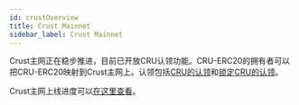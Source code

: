 ```yaml
---
id: crustOverview
title: Crust Mainnet
sidebar_label: Crust Mainnet
---
```


Crust主网正在稳步推进，目前已开放CRU认领功能。CRU-ERC20的拥有者可以把CRU-ERC20映射到Crust主网上。认领包括[CRU的认领](claims.md)和[锁定CRU的认领](claims-locked-cru.md)。

Crust主网上线进度可以[在这里查看](https://medium.com/crustnetwork/big-announcement-crust-mainnet-launch-timeline-c2bd2dc0d490)。

<!--
Crust的核心功能包含了代币质押、去中心化存储市场DSM、以及文件检索机制等，是一个应用系统，也是一个经济系统。Crust生态系统一共有五个角色：**验证人，担保人，存储用户，存储商户，开发者**
## 1 验证人（节点）

验证人是Crust网络的维护人，要成为验证人，你需要：

1. 节点搭建，请参考[节点概要](node-overview.md)
2. 成为验证人，请参考[验证人指南](validatorGuidance.md)
3. 了解验证人的奖励与罚没细则，请参考[验证人](validator.md)介绍

## 2 担保人（持币用户）

持币用户可以通过对验证人（节点）进行**担保**获得收益，成为担保人，你需要：

1. 成为担保人，请参考[担保指南](guarantor-guidance.md)
2. 了解担保人的奖励与罚没细则，请参考[担保人](guarantor.md)介绍

## 3 存储用户

存储用户通过标准IPFS协议存储文件，并通过Crust存储市场下单，让Crust网络帮您保存文件。参考[存储用户指南](storageUserGuide.md)

## 4 存储商户

验证人提供了节点资源，打开[存储市场](merchantGuidance.md)即可提供存储服务。这些提供服务的节点就是存储商户。

## 5 开发者

开发者可以基于Crust SDK开发存储应用。参考[开发者指南](build-getting-started.md)
-->
